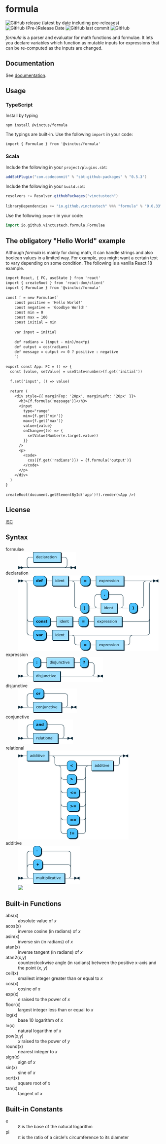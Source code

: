 formula
=======

![GitHub release (latest by date including pre-releases)](https://img.shields.io/github/v/release/vinctustech/formula?include_prereleases) ![GitHub (Pre-)Release Date](https://img.shields.io/github/release-date-pre/vinctustech/formula) ![GitHub last commit](https://img.shields.io/github/last-commit/vinctustech/formula) ![GitHub](https://img.shields.io/github/license/vinctustech/formula)

*formula* is a parser and evaluator for math functions and formulae. It lets you declare variables which function as mutable inputs for expressions that can be re-computed as the inputs are changed.

Documentation
-------------

See [documentation](https://vinctustech.github.io/formula/).

Usage
-----

### TypeScript

Install by typing

```shell
npm install @vinctus/formula
```

The typings are built-in. Use the following `import` in your code:

```
import { Formulae } from '@vinctus/formula'
```

### Scala

Include the following in your `project/plugins.sbt`:

```sbt
addSbtPlugin("com.codecommit" % "sbt-github-packages" % "0.5.3")
```

Include the following in your `build.sbt`:

```sbt
resolvers += Resolver.githubPackages("vinctustech")

libraryDependencies += "io.github.vinctustech" %%% "formula" % "0.0.33"
```

Use the following `import` in your code:

```scala
import io.github.vinctustech.formula.Formulae
```

The obligatory "Hello World" example
------------------------------------

Although *formula* is mainly for doing math, it can handle strings and also boolean values in a limited way. For example, you might want a certain text to vary depending on some condition. The following is a vanilla React 18 example.

```tsx
import React, { FC, useState } from 'react'
import { createRoot } from 'react-dom/client'
import { Formulae } from '@vinctus/formula'

const f = new Formulae(`
    const positive = 'Hello World!'
    const negative = 'Goodbye World!'
    const min = 0
    const max = 100
    const initial = min
    
    var input = initial
    
    def radians = (input - min)/max*pi
    def output = cos(radians)
    def message = output >= 0 ? positive : negative
    `)

export const App: FC = () => {
  const [value, setValue] = useState<number>(f.get('initial'))

  f.set('input', () => value)

  return (
    <div style={{ marginTop: '20px', marginLeft: '20px' }}>
      <h3>{f.formula('message')}</h3>
      <input
        type="range"
        min={f.get('min')}
        max={f.get('max')}
        value={value}
        onChange={(e) => {
          setValue(Number(e.target.value))
        }}
      />
      <p>
        <code>
          cos({f.get('radians')}) = {f.formula('output')}
        </code>
      </p>
    </div>
  )
}

createRoot(document.getElementById('app')!).render(<App />)
```

License
-------

[ISC](https://github.com/vinctustech/formula/blob/main/LICENSE)

Syntax
------

<dl>
    <dt>formulae</dt><dd><img src="images/formulae.png"/></dd>
    <dt>declaration</dt><dd><img src="images/declaration.png"/></dd>
    <dt>expression</dt><dd><img src="images/expression.png"/></dd>
    <dt>disjunctive</dt><dd><img src="images/disjunctive.png"/></dd>
    <dt>conjunctive</dt><dd><img src="images/conjunctive.png"/></dd>
    <dt>relational</dt><dd><img src="images/relational.png"/></dd>
    <dt>additive</dt><dd><img src="images/additive.png"/></dd>
    <dt></dt><dd><img src="images/.png"/></dd>
</dl>

Built-in Functions
------------------

<dl>
    <dt>abs(x)</dt><dd>absolute value of <i>x</i></dd>
    <dt>acos(x)</dt><dd>inverse cosine (in radians) of <i>x</i></dd>
    <dt>asin(x)</dt><dd>inverse sin (in radians) of <i>x</i></dd>
    <dt>atan(x)</dt><dd>inverse tangent (in radians) of <i>x</i></dd>
    <dt>atan2(x,y)</dt><dd>counterclockwise angle (in radians) between the positive x-axis and the point (<i>x</i>, <i>y</i>)</dd>
    <dt>ceil(x)</dt><dd>smallest integer greater than or equal to <i>x</i></dd>
    <dt>cos(x)</dt><dd>cosine of <i>x</i></dd>
    <dt>exp(x)</dt><dd><i>e</i> raised to the power of <i>x</i></dd>
    <dt>floor(x)</dt><dd>largest integer less than or equal to <i>x</i></dd>
    <dt>log(x)</dt><dd>base 10 logarithm of <i>x</i></dd>
    <dt>ln(x)</dt><dd>natural logarithm of <i>x</i></dd>
    <dt>pow(x,y)</dt><dd><i>x</i> raised to the power of <i>y</i></dd>
    <dt>round(x)</dt><dd>nearest integer to <i>x</i></dd>
    <dt>sign(x)</dt><dd>sign of <i>x</i></dd>
    <dt>sin(x)</dt><dd>sine of <i>x</i></dd>
    <dt>sqrt(x)</dt><dd>square root of <i>x</i></dd>
    <dt>tan(x)</dt><dd>tangent of <i>x</i></dd>
</dl>

Built-in Constants
------------------

<dl>
    <dt>e</dt><dd>&#8455; is the base of the natural logarithm</dd>
    <dt>pi</dt><dd>π is the ratio of a circle's circumference to its diameter</dd>
</dl>
